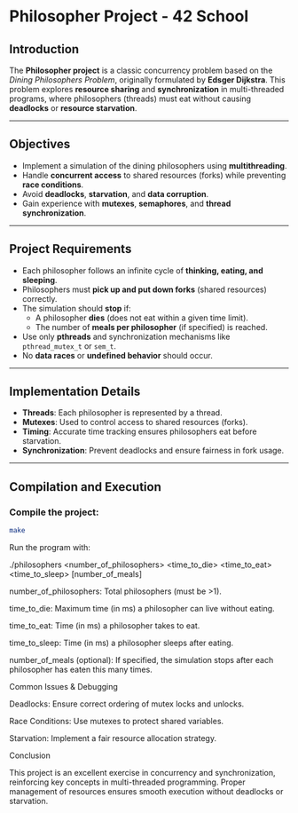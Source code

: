 # Philosopher Project - 42 School

## Introduction

The **Philosopher project** is a classic concurrency problem based on the *Dining Philosophers Problem*, originally formulated by **Edsger Dijkstra**. This problem explores **resource sharing** and **synchronization** in multi-threaded programs, where philosophers (threads) must eat without causing **deadlocks** or **resource starvation**.

---

## Objectives

- Implement a simulation of the dining philosophers using **multithreading**.
- Handle **concurrent access** to shared resources (forks) while preventing **race conditions**.
- Avoid **deadlocks**, **starvation**, and **data corruption**.
- Gain experience with **mutexes**, **semaphores**, and **thread synchronization**.

---

## Project Requirements

- Each philosopher follows an infinite cycle of **thinking, eating, and sleeping**.
- Philosophers must **pick up and put down forks** (shared resources) correctly.
- The simulation should **stop** if:
  - A philosopher **dies** (does not eat within a given time limit).
  - The number of **meals per philosopher** (if specified) is reached.
- Use only **pthreads** and synchronization mechanisms like `pthread_mutex_t` or `sem_t`.
- No **data races** or **undefined behavior** should occur.

---

## Implementation Details

- **Threads**: Each philosopher is represented by a thread.
- **Mutexes**: Used to control access to shared resources (forks).
- **Timing**: Accurate time tracking ensures philosophers eat before starvation.
- **Synchronization**: Prevent deadlocks and ensure fairness in fork usage.

---

## Compilation and Execution

### Compile the project:
```sh
make
```

Run the program with:

./philosophers <number_of_philosophers> <time_to_die> <time_to_eat> <time_to_sleep> [number_of_meals]

number_of_philosophers: Total philosophers (must be >1).

time_to_die: Maximum time (in ms) a philosopher can live without eating.

time_to_eat: Time (in ms) a philosopher takes to eat.

time_to_sleep: Time (in ms) a philosopher sleeps after eating.

number_of_meals (optional): If specified, the simulation stops after each philosopher has eaten this many times.

Common Issues & Debugging

Deadlocks: Ensure correct ordering of mutex locks and unlocks.

Race Conditions: Use mutexes to protect shared variables.

Starvation: Implement a fair resource allocation strategy.

Conclusion

This project is an excellent exercise in concurrency and synchronization, reinforcing key concepts in multi-threaded programming. Proper management of resources ensures smooth execution without deadlocks or starvation.
